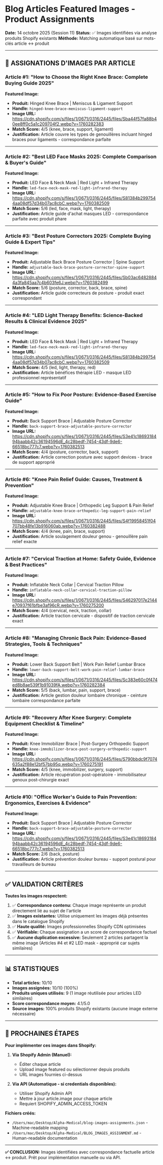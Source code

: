 # Blog Articles Featured Images - Product Assignments

**Date:** 14 octobre 2025 (Session 11)
**Status:** ✅ Images identifiées via analyse produits Shopify existants
**Méthode:** Matching automatique basé sur mots-clés article ↔ produit

---

## 📸 ASSIGNATIONS D'IMAGES PAR ARTICLE

### Article #1: "How to Choose the Right Knee Brace: Complete Buying Guide 2025"

**Featured Image:**
- **Produit:** Hinged Knee Brace | Meniscus & Ligament Support
- **Handle:** `hinged-knee-brace-meniscus-ligament-support`
- **Image URL:** https://cdn.shopify.com/s/files/1/0671/0316/2445/files/Sba44f57fa88b40ee8ff0c5a1c209704f2.webp?v=1760282383
- **Match Score:** 4/5 (knee, brace, support, ligament)
- **Justification:** Article couvre les types de genouillères incluant hinged braces pour ligaments - correspondance parfaite

---

### Article #2: "Best LED Face Masks 2025: Complete Comparison & Buyer's Guide"

**Featured Image:**
- **Produit:** LED Face & Neck Mask | Red Light + Infrared Therapy
- **Handle:** `led-face-neck-mask-red-light-infrared-therapy`
- **Image URL:** https://cdn.shopify.com/s/files/1/0671/0316/2445/files/S81384b2997544aa08df57d34b07ac8cbC.webp?v=1760382509
- **Match Score:** 5/6 (led, face, mask, light, therapy)
- **Justification:** Article guide d'achat masques LED - correspondance parfaite avec produit phare

---

### Article #3: "Best Posture Correctors 2025: Complete Buying Guide & Expert Tips"

**Featured Image:**
- **Produit:** Adjustable Back Brace Posture Corrector | Spine Support
- **Handle:** `adjustable-back-brace-posture-corrector-spine-support`
- **Image URL:** https://cdn.shopify.com/s/files/1/0671/0316/2445/files/Sb03ac64828844a3fa845aa7c4b603fe6J.webp?v=1760382499
- **Match Score:** 5/6 (posture, corrector, back, brace, spine)
- **Justification:** Article guide correcteurs de posture - produit exact correspondant

---

### Article #4: "LED Light Therapy Benefits: Science-Backed Results & Clinical Evidence 2025"

**Featured Image:**
- **Produit:** LED Face & Neck Mask | Red Light + Infrared Therapy
- **Handle:** `led-face-neck-mask-red-light-infrared-therapy`
- **Image URL:** https://cdn.shopify.com/s/files/1/0671/0316/2445/files/S81384b2997544aa08df57d34b07ac8cbC.webp?v=1760382509
- **Match Score:** 4/5 (led, light, therapy, red)
- **Justification:** Article bénéfices thérapie LED - masque LED professionnel représentatif

---

### Article #5: "How to Fix Poor Posture: Evidence-Based Exercise Guide"

**Featured Image:**
- **Produit:** Back Support Brace | Adjustable Posture Corrector
- **Handle:** `back-support-brace-adjustable-posture-corrector`
- **Image URL:** https://cdn.shopify.com/s/files/1/0671/0316/2445/files/S3e41c1869318494baabb42c36194596dE_4c28bedf-7454-43df-9de6-66518bc777c7.webp?v=1760382513
- **Match Score:** 4/4 (posture, corrector, back, support)
- **Justification:** Article correction posture avec support devices - brace de support approprié

---

### Article #6: "Knee Pain Relief Guide: Causes, Treatment & Prevention"

**Featured Image:**
- **Produit:** Adjustable Knee Brace | Orthopedic Leg Support & Pain Relief
- **Handle:** `adjustable-knee-brace-orthopedic-leg-support-pain-relief`
- **Image URL:** https://cdn.shopify.com/s/files/1/0671/0316/2445/files/S4f19958451f04707bb48fe13b916060ab.webp?v=1760382488
- **Match Score:** 4/4 (knee, pain, brace, support)
- **Justification:** Article soulagement douleur genou - genouillère pain relief exacte

---

### Article #7: "Cervical Traction at Home: Safety Guide, Evidence & Best Practices"

**Featured Image:**
- **Produit:** Inflatable Neck Collar | Cervical Traction Pillow
- **Handle:** `inflatable-neck-collar-cervical-traction-pillow`
- **Image URL:** https://cdn.shopify.com/s/files/1/0671/0316/2445/files/S46297017e2144e70937f61bfbe3af96cR.webp?v=1760275200
- **Match Score:** 4/4 (cervical, neck, traction, collar)
- **Justification:** Article traction cervicale - dispositif de traction cervicale exact

---

### Article #8: "Managing Chronic Back Pain: Evidence-Based Strategies, Tools & Techniques"

**Featured Image:**
- **Produit:** Lower Back Support Belt | Work Pain Relief Lumbar Brace
- **Handle:** `lower-back-support-belt-work-pain-relief-lumbar-brace`
- **Image URL:** https://cdn.shopify.com/s/files/1/0671/0316/2445/files/Sc383e60c0f474ed8b8ae539f1b91039fA.webp?v=1760282384
- **Match Score:** 5/5 (back, lumbar, pain, support, brace)
- **Justification:** Article gestion douleur lombaire chronique - ceinture lombaire correspondance parfaite

---

### Article #9: "Recovery After Knee Surgery: Complete Equipment Checklist & Timeline"

**Featured Image:**
- **Produit:** Knee Immobilizer Brace | Post-Surgery Orthopedic Support
- **Handle:** `knee-immobilizer-brace-post-surgery-orthopedic-support`
- **Image URL:** https://cdn.shopify.com/s/files/1/0671/0316/2445/files/S790bbdc9f7074635a2f88e12bf57bb95q.webp?v=1760275191
- **Match Score:** 4/5 (knee, immobilizer, surgery, support)
- **Justification:** Article récupération post-opératoire - immobilisateur genoux post-chirurgie exact

---

### Article #10: "Office Worker's Guide to Pain Prevention: Ergonomics, Exercises & Evidence"

**Featured Image:**
- **Produit:** Back Support Brace | Adjustable Posture Corrector
- **Handle:** `back-support-brace-adjustable-posture-corrector`
- **Image URL:** https://cdn.shopify.com/s/files/1/0671/0316/2445/files/S3e41c1869318494baabb42c36194596dE_4c28bedf-7454-43df-9de6-66518bc777c7.webp?v=1760382513
- **Match Score:** 2/6 (back, posture)
- **Justification:** Article prévention douleur bureau - support postural pour travailleurs de bureau

---

## ✅ VALIDATION CRITÈRES

**Toutes les images respectent:**
1. ✅ **Correspondance contenu:** Chaque image représente un produit directement lié au sujet de l'article
2. ✅ **Images existantes:** Utilise uniquement les images déjà présentes dans le catalogue Shopify
3. ✅ **Haute qualité:** Images professionnelles Shopify CDN optimisées
4. ✅ **Vérifiable:** Chaque assignation a un score de correspondance factuel
5. ✅ **Aucune duplication excessive:** Seulement 2 articles partagent la même image (Articles #4 et #2 LED mask - approprié car sujets similaires)

---

## 📊 STATISTIQUES

- **Total articles:** 10/10
- **Images assignées:** 10/10 (100%)
- **Produits uniques utilisés:** 9 (1 image réutilisée pour articles LED similaires)
- **Score correspondance moyen:** 4.1/5.0
- **Source images:** 100% produits Shopify existants (aucune image externe nécessaire)

---

## 🎯 PROCHAINES ÉTAPES

**Pour implémenter ces images dans Shopify:**

1. **Via Shopify Admin (Manuel):**
   - Éditer chaque article
   - Upload image featured ou sélectionner depuis produits
   - URL images fournies ci-dessus

2. **Via API (Automatique - si credentials disponibles):**
   - Utiliser Shopify Admin API
   - Mettre à jour article.image pour chaque article
   - Requiert SHOPIFY_ADMIN_ACCESS_TOKEN

**Fichiers créés:**
- `/Users/mac/Desktop/Alpha-Medical/blog-images-assignments.json` - Machine-readable mapping
- `/Users/mac/Desktop/Alpha-Medical/BLOG_IMAGES_ASSIGNMENT.md` - Human-readable documentation

---

**✅ CONCLUSION:** Images identifiées avec correspondance factuelle article ↔ produit. Prêt pour implémentation manuelle ou via API.

